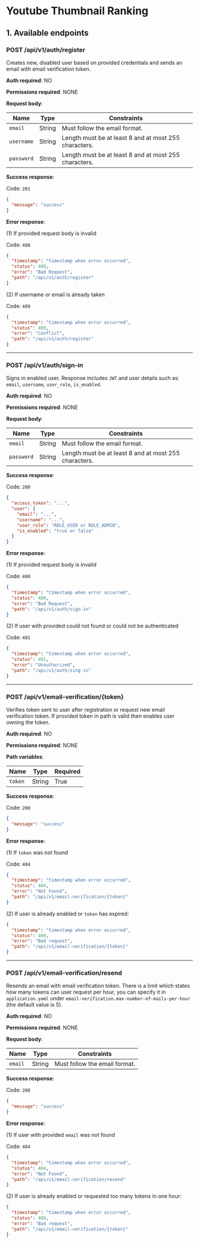 # Youtube Thumbnail Ranking

## 1. Available endpoints

### POST /api/v1/auth/register

Creates new, disabled user based on provided credentials and sends an email with email verification token.

**Auth required**: NO

**Permissions required**: NONE

**Request body**:

| Name       | Type   | Constraints                                           |
|------------|--------|-------------------------------------------------------|
| `email`    | String | Must follow the email format.                         |
| `username` | String | Length must be at least 8 and at most 255 characters. |
| `password` | String | Length must be at least 8 and at most 255 characters. |

**Success response**:

Code: `201`

```json
{
  "message": "success"
}
```

**Error response**:

(1)
If provided request body is invalid

Code: `400`

```json
{
  "timestamp": "timestamp when error occurred",
  "status": 400,
  "error": "Bad Request",
  "path": "/api/v1/auth/register"
}
```

(2)
If username or email is already taken

Code: `409`

```json
{
  "timestamp": "timestamp when error occurred",
  "status": 409,
  "error": "Conflict",
  "path": "/api/v1/auth/register"
}
```

---

### POST /api/v1/auth/sign-in

Signs in enabled user. Response includes `JWT` and user details such as: `email`, `username`, `user_role`, `is_enabled`. 

**Auth required**: NO

**Permissions required**: NONE

**Request body**:

| Name       | Type   | Constraints                                           |
|------------|--------|-------------------------------------------------------|
| `email`    | String | Must follow the email format.                         |
| `password` | String | Length must be at least 8 and at most 255 characters. |

**Success response**:

Code: `200`

```json
{
  "access_token": "...",
  "user": {
    "email": "...",
    "username": "...",
    "user_role": "ROLE_USER or ROLE_ADMIN",
    "is_enabled": "true or false"
  }
}
```

**Error response**:

(1)
If provided request body is invalid

Code: `400`

```json
{
  "timestamp": "timestamp when error occurred",
  "status": 400,
  "error": "Bad Request",
  "path": "/api/v1/auth/sign-in"
}
```

(2)
If user with provided could not found or could not be authenticated

Code: `401`

```json
{
  "timestamp": "timestamp when error occurred",
  "status": 401,
  "error": "Unauthorized",
  "path": "/api/v1/auth/sing-in"
}
```

---

### POST /api/v1/email-verification/{token}

Verifies token sent to user after registration or request new email verification token. If provided token in path is
valid then enables user owning the token.

**Auth required**: NO

**Permissions required**: NONE

**Path variables**:

| Name    | Type   | Required |
|---------|--------|----------|
| `token` | String | True     |

**Success response**:

Code: `200`

```json
{
  "message": "success"
}
```

**Error response**:

(1)
If `token` was not found

Code: `404`

```json
{
  "timestamp": "timestamp when error occurred",
  "status": 404,
  "error": "Not Found",
  "path": "/api/v1/email-verification/{token}"
}
```

(2)
If user is already enabled or `token` has expired:

```json
{
  "timestamp": "timestamp when error occurred",
  "status": 400,
  "error": "Bad request",
  "path": "/api/v1/email-verification/{token}"
}
```

---

### POST /api/v1/email-verification/resend

Resends an email with email verification token. There is a limit which states how many tokens can user request per hour,
you can specify it in `application.yaml` under `email-verification.max-number-of-mails-per-hour` (the default value is
5).

**Auth required**: NO

**Permissions required**: NONE

**Request body**:

| Name    | Type   | Constraints                   |
|---------|--------|-------------------------------|
| `email` | String | Must follow the email format. |

**Success response**:

Code: `200`

```json
{
  "message": "success"
}
```

**Error response**:

(1)
If user with provided `email` was not found

Code: `404`

```json
{
  "timestamp": "timestamp when error occurred",
  "status": 404,
  "error": "Not Found",
  "path": "/api/v1/email-verification/resend"
}
```

(2)
If user is already enabled or requested too many tokens in one hour:

```json
{
  "timestamp": "timestamp when error occurred",
  "status": 400,
  "error": "Bad request",
  "path": "/api/v1/email-verification/{token}"
}
```
